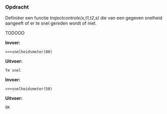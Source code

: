 ### Opdracht

Definiëer een functie *trajectcontrole(x,t1,t2,s)* die van een gegeven snelheid aangeeft of er te snel gereden wordt of niet.

TODOOO


**Invoer:**

    >>>snelheidsmeter(80)


**Uitvoer:**

    Te snel

**Invoer:**

    >>>snelheidsmeter(50)


**Uitvoer:**

    OK
